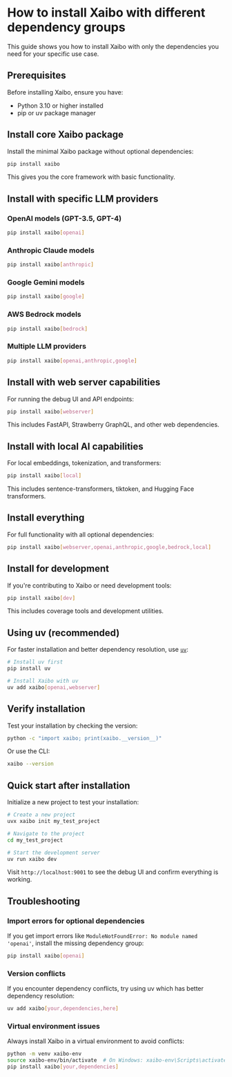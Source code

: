 # How to install Xaibo with different dependency groups

This guide shows you how to install Xaibo with only the dependencies you need for your specific use case.

## Prerequisites

Before installing Xaibo, ensure you have:
- Python 3.10 or higher installed
- pip or uv package manager

## Install core Xaibo package

Install the minimal Xaibo package without optional dependencies:

```bash
pip install xaibo
```

This gives you the core framework with basic functionality.

## Install with specific LLM providers

### OpenAI models (GPT-3.5, GPT-4)

```bash
pip install xaibo[openai]
```

### Anthropic Claude models

```bash
pip install xaibo[anthropic]
```

### Google Gemini models

```bash
pip install xaibo[google]
```

### AWS Bedrock models

```bash
pip install xaibo[bedrock]
```

### Multiple LLM providers

```bash
pip install xaibo[openai,anthropic,google]
```

## Install with web server capabilities

For running the debug UI and API endpoints:

```bash
pip install xaibo[webserver]
```

This includes FastAPI, Strawberry GraphQL, and other web dependencies.

## Install with local AI capabilities

For local embeddings, tokenization, and transformers:

```bash
pip install xaibo[local]
```

This includes sentence-transformers, tiktoken, and Hugging Face transformers.

## Install everything

For full functionality with all optional dependencies:

```bash
pip install xaibo[webserver,openai,anthropic,google,bedrock,local]
```

## Install for development

If you're contributing to Xaibo or need development tools:

```bash
pip install xaibo[dev]
```

This includes coverage tools and development utilities.

## Using uv (recommended)

For faster installation and better dependency resolution, use [`uv`](https://docs.astral.sh/uv/):

```bash
# Install uv first
pip install uv

# Install Xaibo with uv
uv add xaibo[openai,webserver]
```

## Verify installation

Test your installation by checking the version:

```bash
python -c "import xaibo; print(xaibo.__version__)"
```

Or use the CLI:

```bash
xaibo --version
```

## Quick start after installation

Initialize a new project to test your installation:

```bash
# Create a new project
uvx xaibo init my_test_project

# Navigate to the project
cd my_test_project

# Start the development server
uv run xaibo dev
```

Visit `http://localhost:9001` to see the debug UI and confirm everything is working.

## Troubleshooting

### Import errors for optional dependencies

If you get import errors like `ModuleNotFoundError: No module named 'openai'`, install the missing dependency group:

```bash
pip install xaibo[openai]
```

### Version conflicts

If you encounter dependency conflicts, try using uv which has better dependency resolution:

```bash
uv add xaibo[your,dependencies,here]
```

### Virtual environment issues

Always install Xaibo in a virtual environment to avoid conflicts:

```bash
python -m venv xaibo-env
source xaibo-env/bin/activate  # On Windows: xaibo-env\Scripts\activate
pip install xaibo[your,dependencies]
```